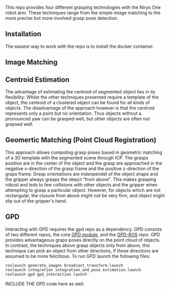 This repo provides four different grasping technologies with the Niryo One
robot arm. These techniques range from the simple image matching to the more
precise but more involved grasp pose detection.

Installation
------------
The easiest way to work with the repo is to install the docker container.

Image Matching
--------------


Centroid Estimation
----------
The advantage of estimating the centroid of segmented object lies in its
flexibility: Whilst the other techniques presented require a template of the
object, the centroid of a clustered object can be found for all kinds of
objects. The disadvantage of the approach however is that the centroid
represents only a point but no orientation. Thus objects without a pronounced
yaw can be grasped well, but other objects are often not grapsed well.



Geomertic Matching (Point Cloud Registration)
---------------------------------------------
This approach allows computing grasp poses based in geometric matching of a 3D
template with the segmented scene through ICP. The grasps position are in the
center of the object and the grasp are approached in the negative x-direction
of the grasp frame and the positive z-direction of the graps frame. Grasp
orientations are indenpendet of the object shape and the gripper always grasps
the obejct "from above". This makes grasping robust and leds to few collisions
with other objects and the gripper when attempting to grasp a particular
object. However, for objects which are not rectangular, the clusure from above
might not be very firm, and object might slip out of the gripper's hand.



GPD
---
Interacting with GPD requires the gpd repo as a dependency. GPD consists of two
different repos, the core [GPD module](https://github.com/atenpas/gpd), and the
[GPD-ROS](https://github.com/atenpas/gpd_ros) repo. GPD provides advantageous
graps poses directly on the point cloud of objects. In contrast, the techniques
above grasp objects only from above, this technique can pick an object from
other directions, if these directions are assumed to be more felicitious. To
run GPD launch the following files:

```shell
roslaunch generate_images broadcast_transform.launch
roslaunch integration integration_and_pose_estimation.launch
roslaunch gpd gpd_interaction.launch
```

INCLUDE THE GPD code here as well.



